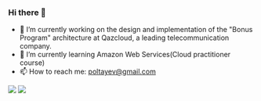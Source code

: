 ### Hi there 👋

- 🔭 I’m currently working on the design and implementation of the "Bonus Program" architecture at Qazcloud, a leading telecommunication company.
- 🌱 I’m currently learning Amazon Web Services(Cloud practitioner course)
- 📫 How to reach me: poltayev@gmail.com

<div>
    <img align="top" src="https://github-readme-stats.vercel.app/api?username=poltayev&count_private=true&show_icons=true&hide_border=true" />
    <img align="top" src="https://github-readme-stats.vercel.app/api/top-langs/?username=poltayev&layout=compact&langs_count=10&hide_border=true" />
</div>
